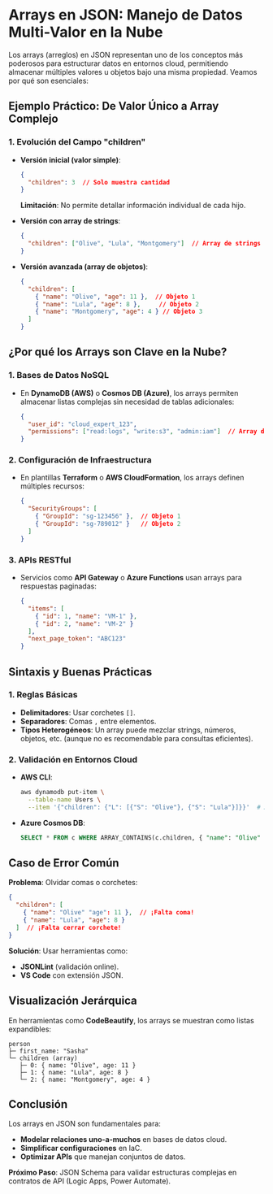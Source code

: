 # **Arrays en JSON: Manejo de Datos Multi-Valor en la Nube**

Los arrays (arreglos) en JSON representan uno de los conceptos más poderosos para estructurar datos en entornos cloud, permitiendo almacenar múltiples valores u objetos bajo una misma propiedad. Veamos por qué son esenciales:

## **Ejemplo Práctico: De Valor Único a Array Complejo**

### **1. Evolución del Campo "children"**
- **Versión inicial (valor simple)**:
  ```json
  {
    "children": 3  // Solo muestra cantidad
  }
  ```
  **Limitación**: No permite detallar información individual de cada hijo.

- **Versión con array de strings**:
  ```json
  {
    "children": ["Olive", "Lula", "Montgomery"]  // Array de strings
  }
  ```

- **Versión avanzada (array de objetos)**:
  ```json
  {
    "children": [
      { "name": "Olive", "age": 11 },  // Objeto 1
      { "name": "Lula", "age": 8 },     // Objeto 2
      { "name": "Montgomery", "age": 4 } // Objeto 3
    ]
  }
  ```

## **¿Por qué los Arrays son Clave en la Nube?**

### **1. Bases de Datos NoSQL**
- En **DynamoDB (AWS)** o **Cosmos DB (Azure)**, los arrays permiten almacenar listas complejas sin necesidad de tablas adicionales:
  ```json
  {
    "user_id": "cloud_expert_123",
    "permissions": ["read:logs", "write:s3", "admin:iam"]  // Array de strings
  }
  ```

### **2. Configuración de Infraestructura**
- En plantillas **Terraform** o **AWS CloudFormation**, los arrays definen múltiples recursos:
  ```json
  {
    "SecurityGroups": [
      { "GroupId": "sg-123456" },  // Objeto 1
      { "GroupId": "sg-789012" }   // Objeto 2
    ]
  }
  ```

### **3. APIs RESTful**
- Servicios como **API Gateway** o **Azure Functions** usan arrays para respuestas paginadas:
  ```json
  {
    "items": [
      { "id": 1, "name": "VM-1" },
      { "id": 2, "name": "VM-2" }
    ],
    "next_page_token": "ABC123"
  }
  ```

## **Sintaxis y Buenas Prácticas**

### **1. Reglas Básicas**
- **Delimitadores**: Usar corchetes `[]`.
- **Separadores**: Comas `,` entre elementos.
- **Tipos Heterogéneos**: Un array puede mezclar strings, números, objetos, etc. (aunque no es recomendable para consultas eficientes).

### **2. Validación en Entornos Cloud**
- **AWS CLI**:
  ```bash
  aws dynamodb put-item \
    --table-name Users \
    --item '{"children": {"L": [{"S": "Olive"}, {"S": "Lula"}]}}'  # Array en DynamoDB
  ```
- **Azure Cosmos DB**:
  ```sql
  SELECT * FROM c WHERE ARRAY_CONTAINS(c.children, { "name": "Olive" })
  ```

## **Caso de Error Común**
**Problema**: Olvidar comas o corchetes:
```json
{
  "children": [
    { "name": "Olive" "age": 11 },  // ¡Falta coma!
    { "name": "Lula", "age": 8 }
  ]  // ¡Falta cerrar corchete!
}
```
**Solución**: Usar herramientas como:
- **JSONLint** (validación online).
- **VS Code** con extensión JSON.

## **Visualización Jerárquica**
En herramientas como **CodeBeautify**, los arrays se muestran como listas expandibles:
```
person
├─ first_name: "Sasha"
└─ children (array)
   ├─ 0: { name: "Olive", age: 11 }
   ├─ 1: { name: "Lula", age: 8 }
   └─ 2: { name: "Montgomery", age: 4 }
```

## **Conclusión**
Los arrays en JSON son fundamentales para:
- **Modelar relaciones uno-a-muchos** en bases de datos cloud.
- **Simplificar configuraciones** en IaC.
- **Optimizar APIs** que manejan conjuntos de datos.

**Próximo Paso**: JSON Schema para validar estructuras complejas en contratos de API (Logic Apps, Power Automate).
